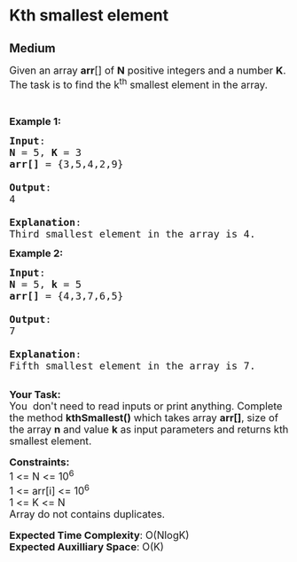 # Kth smallest element
## Medium 
<div class="problem-statement">
                <p></p><p><span style="font-size:18px">Given an array <strong>arr</strong>[] of <strong>N</strong> positive integers and a number <strong>K</strong>. The task is to find the k<sup>th</sup> smallest element in the array.</span></p>

<p>&nbsp;</p>

<p><span style="font-size:18px"><strong>Example 1:</strong></span></p>

<pre><span style="font-size:18px"><strong>Input</strong>: 
<strong>N</strong> = 5, <strong>K</strong> = 3
<strong>arr[]</strong> = {3,5,4,2,9}

<strong>Output</strong>: 
4

<strong>Explanation</strong>: 
Third smallest element in the array is 4.</span></pre>

<p><span style="font-size:18px"><strong>Example 2:</strong></span></p>

<pre><span style="font-size:18px"><strong>Input</strong>:
<strong>N</strong> = 5, <strong>k</strong> = 5
<strong>arr[]</strong> = {4,3,7,6,5}

<strong>Output</strong>: 
7

<strong>Explanation</strong>: 
Fifth smallest element in the array is 7.</span>
</pre>

<p><br>
<span style="font-size:18px"><strong>Your Task:</strong><br>
You&nbsp; don't need to read inputs or print anything. Complete the&nbsp;method&nbsp;<strong>kthSmallest()</strong> which takes array <strong>arr[]</strong>, size of the array <strong>n</strong> and value <strong>k</strong> as input parameters and returns&nbsp;kth smallest element.</span><br>
<br>
<span style="font-size:18px"><strong>Constraints:</strong><br>
1 &lt;= N &lt;= 10<sup>6</sup><br>
1 &lt;= arr[i] &lt;= 10<sup>6</sup><br>
1 &lt;= K &lt;= N<br>
Array do not contains duplicates.</span><br>
<br>
<span style="font-size:18px"><strong>Expected Time Complexity</strong>: O(NlogK)<br>
<strong>Expected Auxilliary Space</strong>: O(K)</span></p>
 <p></p>
            </div>
